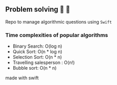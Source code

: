 ## Problem solving :tada: :rocket:


Repo to manage algorithmic questions using `Swift`

### Time complexities of popular algorithms
- Binary Search: O(log n)
- Quick Sort: O(n * log n)
- Selection Sort: O(n * n)
- Travelling salesperson : O(n!)
- Bubble sort: O(n * n)


made with swift